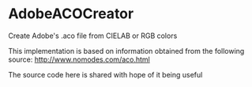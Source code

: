 # AdobeACOCreator
Create Adobe's .aco file from CIELAB or RGB colors

This implementation is based on information obtained from the following source: http://www.nomodes.com/aco.html

The source code here is shared with hope of it being useful
